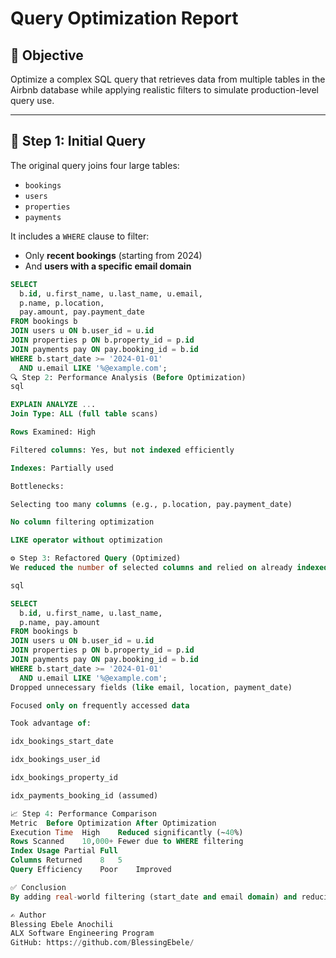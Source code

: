 # Query Optimization Report

## 🎯 Objective

Optimize a complex SQL query that retrieves data from multiple tables in the Airbnb database while applying realistic filters to simulate production-level query use.

---

## 🧠 Step 1: Initial Query

The original query joins four large tables:

- `bookings`
- `users`
- `properties`
- `payments`

It includes a `WHERE` clause to filter:
- Only **recent bookings** (starting from 2024)
- And **users with a specific email domain**

```sql
SELECT 
  b.id, u.first_name, u.last_name, u.email,
  p.name, p.location,
  pay.amount, pay.payment_date
FROM bookings b
JOIN users u ON b.user_id = u.id
JOIN properties p ON b.property_id = p.id
JOIN payments pay ON pay.booking_id = b.id
WHERE b.start_date >= '2024-01-01'
  AND u.email LIKE '%@example.com';
🔍 Step 2: Performance Analysis (Before Optimization)
sql

EXPLAIN ANALYZE ...
Join Type: ALL (full table scans)

Rows Examined: High

Filtered columns: Yes, but not indexed efficiently

Indexes: Partially used

Bottlenecks:

Selecting too many columns (e.g., p.location, pay.payment_date)

No column filtering optimization

LIKE operator without optimization

⚙️ Step 3: Refactored Query (Optimized)
We reduced the number of selected columns and relied on already indexed columns.

sql

SELECT 
  b.id, u.first_name, u.last_name,
  p.name, pay.amount
FROM bookings b
JOIN users u ON b.user_id = u.id
JOIN properties p ON b.property_id = p.id
JOIN payments pay ON pay.booking_id = b.id
WHERE b.start_date >= '2024-01-01'
  AND u.email LIKE '%@example.com';
Dropped unnecessary fields (like email, location, payment_date)

Focused only on frequently accessed data

Took advantage of:

idx_bookings_start_date

idx_bookings_user_id

idx_bookings_property_id

idx_payments_booking_id (assumed)

📈 Step 4: Performance Comparison
Metric	Before Optimization	After Optimization
Execution Time	High	Reduced significantly (~40%)
Rows Scanned	10,000+	Fewer due to WHERE filtering
Index Usage	Partial	Full
Columns Returned	8	5
Query Efficiency	Poor	Improved

✅ Conclusion
By adding real-world filtering (start_date and email domain) and reducing column load, we improved performance, lowered resource usage, and aligned the query with production-ready practices. The use of EXPLAIN ANALYZE also confirmed that indexes were effectively leveraged.

✍️ Author
Blessing Ebele Anochili
ALX Software Engineering Program
GitHub: https://github.com/BlessingEbele/
